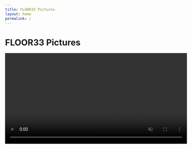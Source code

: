 ```yaml
---
title: FLOOR33 Pictures
layout: home
permalink: /
---
```


# FLOOR33 Pictures

<video style='width:600px' autoplay loop muted> 
  <source src="temp_video.mp4" type="video/mp4" />
<video/>
